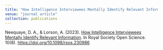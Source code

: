 ```yaml
---
title: "How Intelligence Interviewees Mentally Identify Relevant Information"
venue: "journal article"
collection: publications
---
```


Neequaye, D. A., & Lorson, A. (2023). [How Intelligence Interviewees Mentally Identify Relevant Information](https://royalsocietypublishing.org/doi/full/10.1098/rsos.230986). In Royal Society Open Science. 10(8). https://doi.org/10.1098/rsos.230986
